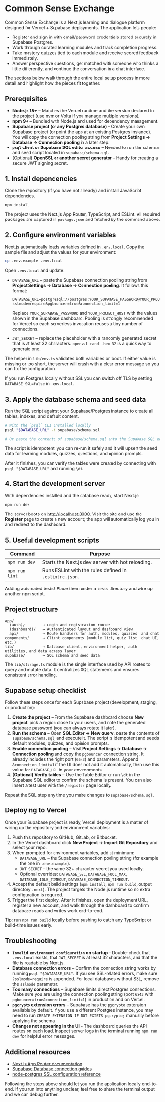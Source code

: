 # Common Sense Exchange

Common Sense Exchange is a Next.js learning and dialogue platform designed for Vercel + Supabase deployments. The application lets people:

- Register and sign in with email/password credentials stored securely in Supabase Postgres.
- Work through curated learning modules and track completion progress.
- Take mastery quizzes tied to each module and receive scored feedback immediately.
- Answer perspective questions, get matched with someone who thinks a little differently, and continue the conversation in a chat interface.

The sections below walk through the entire local setup process in more detail and highlight how the pieces fit together.

## Prerequisites

- **Node.js 18+** – Matches the Vercel runtime and the version declared in the project (use [nvm](https://github.com/nvm-sh/nvm) or Volta if you manage multiple versions).
- **npm 9+** – Bundled with Node.js and used for dependency management.
- **Supabase project (or any Postgres database)** – Create your own Supabase project (or point the app at an existing Postgres instance). You will copy the connection pooling string from **Project Settings → Database → Connection pooling** in a later step.
- **`psql` client or Supabase SQL editor access** – Needed to run the schema and seed script located in `supabase/schema.sql`.
- (Optional) **OpenSSL or another secret generator** – Handy for creating a secure JWT signing secret.

## 1. Install dependencies

Clone the repository (if you have not already) and install JavaScript dependencies.

```bash
npm install
```

The project uses the Next.js App Router, TypeScript, and ESLint. All required packages are captured in `package.json` and fetched by the command above.

## 2. Configure environment variables

Next.js automatically loads variables defined in `.env.local`. Copy the sample file and adjust the values for your environment:

```bash
cp .env.example .env.local
```

Open `.env.local` and update:

- `DATABASE_URL` – paste the Supabase connection pooling string from **Project Settings → Database → Connection pooling**. It follows this format:

  ```env
  DATABASE_URL=postgresql://postgres:YOUR_SUPABASE_PASSWORD@YOUR_PROJECT_HOST.supabase.co:6543/postgres?sslmode=require&pgbouncer=true&connection_limit=1
  ```

  Replace `YOUR_SUPABASE_PASSWORD` and `YOUR_PROJECT_HOST` with the values shown in the Supabase dashboard. Pooling is strongly recommended for Vercel so each serverless invocation reuses a tiny number of connections.
- `JWT_SECRET` – replace the placeholder with a randomly generated secret that is at least 32 characters. `openssl rand -hex 32` is a quick way to generate one.

The helper in `lib/env.ts` validates both variables on boot. If either value is missing or too short, the server will crash with a clear error message so you can fix the configuration.

If you run Postgres locally without SSL you can switch off TLS by setting `DATABASE_SSL=false` in `.env.local`.

## 3. Apply the database schema and seed data

Run the SQL script against your Supabase/Postgres instance to create all tables, indexes, and default content.

```bash
# With the `psql` CLI installed locally
psql "$DATABASE_URL" -f supabase/schema.sql

# Or paste the contents of supabase/schema.sql into the Supabase SQL editor and run it once
```

The script is idempotent: you can re-run it safely and it will upsert the seed data for learning modules, quizzes, questions, and opinion prompts.

After it finishes, you can verify the tables were created by connecting with `psql "$DATABASE_URL"` and running `\dt`.

## 4. Start the development server

With dependencies installed and the database ready, start Next.js:

```bash
npm run dev
```

The server boots on [http://localhost:3000](http://localhost:3000). Visit the site and use the **Register** page to create a new account; the app will automatically log you in and redirect to the dashboard.

## 5. Useful development scripts

| Command | Purpose |
| --- | --- |
| `npm run dev` | Starts the Next.js dev server with hot reloading. |
| `npm run lint` | Runs ESLint with the rules defined in `.eslintrc.json`. |

Adding automated tests? Place them under a `tests` directory and wire up another npm script.

## Project structure

```
app/
  (auth)/        → Login and registration routes
  (dashboard)/   → Authenticated layout and dashboard view
  api/           → Route handlers for auth, modules, quizzes, and chat
components/      → Client components (module list, quiz list, chat UI, etc.)
lib/             → Database client, environment helper, auth utilities, and data access layer
supabase/        → SQL schema and seed data
```

The `lib/storage.ts` module is the single interface used by API routes to query and mutate data. It centralizes SQL statements and ensures consistent error handling.

## Supabase setup checklist

Follow these steps once for each Supabase project (development, staging, or production):

1. **Create the project** – From the Supabase dashboard choose **New project**, pick a region close to your users, and note the generated database password (you can always rotate it later).
2. **Run the schema** – Open **SQL Editor → New query**, paste the contents of `supabase/schema.sql`, and execute it. The script is idempotent and seeds default modules, quizzes, and opinion prompts.
3. **Enable connection pooling** – Visit **Project Settings → Database → Connection pooling** and copy the `pgbouncer` connection string. It already includes the right port (`6543`) and parameters. Append `&connection_limit=1` if the UI does not add it automatically, then use this value for `DATABASE_URL` in your environments.
4. **(Optional) Verify tables** – Use the Table Editor or run `\dt` in the Supabase SQL editor to confirm the schema is present. You can also insert a test user with the `/register` page locally.

Repeat the SQL step any time you make changes to `supabase/schema.sql`.

## Deploying to Vercel

Once your Supabase project is ready, Vercel deployment is a matter of wiring up the repository and environment variables:

1. Push this repository to GitHub, GitLab, or Bitbucket.
2. In the Vercel dashboard click **New Project → Import Git Repository** and select your repo.
3. When prompted for environment variables, add at minimum:
   - `DATABASE_URL` – the Supabase connection pooling string (for example the one in `.env.example`).
   - `JWT_SECRET` – the same 32+ character secret you used locally.
   - Optional overrides: `DATABASE_SSL`, `DATABASE_POOL_MAX`, `DATABASE_IDLE_TIMEOUT`, `DATABASE_CONNECTION_TIMEOUT`.
4. Accept the default build settings (`npm install`, `npm run build`, output directory `.next`). The project targets the Node.js runtime so no extra configuration is required.
5. Trigger the first deploy. After it finishes, open the deployment URL, register a new account, and walk through the dashboard to confirm database reads and writes work end-to-end.

Tip: run `npm run build` locally before pushing to catch any TypeScript or build-time issues early.

## Troubleshooting

- **`Invalid environment configuration` on startup** – Double-check that `.env.local` exists, that `JWT_SECRET` is at least 32 characters, and that the file is readable by Next.js.
- **Database connection errors** – Confirm the connection string works by running `psql "$DATABASE_URL"`. If you see SSL-related errors, make sure `?sslmode=require` is appended. For local databases without SSL, remove the `sslmode` parameter.
- **Too many connections** – Supabase limits direct Postgres connections. Make sure you are using the connection pooling string (port `6543` with `pgbouncer=true&connection_limit=1`) in production and on Vercel.
- **`pgcrypto` extension errors** – Supabase has the `pgcrypto` extension available by default. If you use a different Postgres instance, you may need to run `CREATE EXTENSION IF NOT EXISTS pgcrypto;` manually before applying the schema.
- **Changes not appearing in the UI** – The dashboard queries the API routes on each load. Inspect server logs in the terminal running `npm run dev` for helpful error messages.

## Additional resources

- [Next.js App Router documentation](https://nextjs.org/docs/app)
- [Supabase Database connection guides](https://supabase.com/docs/guides/database/connecting)
- [node-postgres SSL configuration reference](https://node-postgres.com/features/connecting#ssl)

Following the steps above should let you run the application locally end-to-end. If you run into anything unclear, feel free to share the terminal output and we can debug further.
